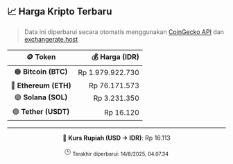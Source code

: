 

<!-- HARGA_KRIPTO -->
## 📈 Harga Kripto Terbaru

> Data ini diperbarui secara otomatis menggunakan [CoinGecko API](https://www.coingecko.com/) dan [exchangerate.host](https://exchangerate.host/)

<div align="center">

| 🪙 Token | 💰 Harga (IDR) |
|:------:|---------------:|
| 🟠 **Bitcoin (BTC)**   | Rp 1.979.922.730 |
| 🔵 **Ethereum (ETH)**  | Rp 76.171.573 |
| 🟣 **Solana (SOL)**    | Rp 3.231.350 |
| 🟢 **Tether (USDT)**   | Rp 16.120 |

---

💱 **Kurs Rupiah (USD → IDR)**: Rp 16.113

🕒 <sub>Terakhir diperbarui: 14/8/2025, 04.07.34</sub>

</div>
<!-- /HARGA_KRIPTO -->
